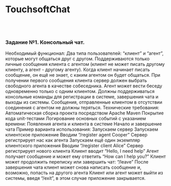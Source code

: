 # TouchsoftChat

<br>
<br>

### Задание №1. Консольный чат.

Необходимый функционал:
   Два типа пользователей: “клиент” и “агент”, которые могут общаться друг с другом.
   Поддерживаются только личные сообщения клиента с агентом (клиент не может писать другому клиенту, а агент - другому агенту).
   Когда клиент начинает писать сообщение, он ещё не знает, с каким агентом он будет общаться.
   При получении первого сообщения клиента сервер должен выбрать свободного агента в качестве собеседника.
   Агент может вести беседу одновременно только с одним клиентом.
   Должны поддерживаться консольные команды для регистрации в системе, завершения чата и выходы из системы.
   Сообщения, отправленные клиентом в отсутствии соединения с агентом не должны теряться.
Технические требования:
   Автоматическая сборка проекта посредством Apache Maven
   Покрытие кода unit-тестами
   Логирование основных событий с указанием времени:
       Появления агента и клиента в системе
       Начало и завершение чата
Пример варианта использования:
   Запускаем сервер
   Запускаем клиентское приложение
   Вводим “/register agent Cooper”
   Сервер регистрирует нас как агента
   Запускаем ещё один экземпляр клиентского приложения
   Вводим “/register client Alice”
   Сервер регистрирует нового клиента
   Клиент вводит “Hello, I need help”
   Агент получает сообщение и может ему ответить “How can I help you?”
   Клиент может продолжить переписку или завершить чат: “/leave”
   После завершения чата клиент может снова написать сообщение и, возможно, попасть на другого агента
   Клиент или агент может выйти из системы, введя “/exit”, в этом случае приложение закрывается.
